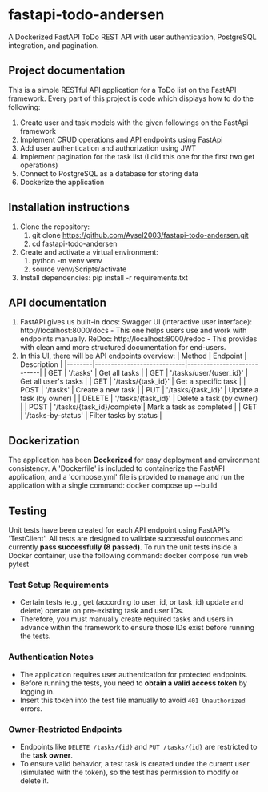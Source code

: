 # fastapi-todo-andersen

 A Dockerized FastAPI ToDo REST API with user authentication, PostgreSQL integration, and pagination.
 
 ## Project documentation
 
 This is a simple RESTful API application for a ToDo list on the FastAPI framework. Every part of this project is code which displays how to do the following:
 1. Create user and task models with the given followings on the FastApi framework
 2. Implement CRUD operations and API endpoints using FastApi
 3. Add user authentication and authorization using JWT
 4. Implement pagination for the task list (I did this one for the first two get operations)
 5. Connect to PostgreSQL as a database for storing data
 6. Dockerize the application

## Installation instructions

1. Clone the repository:
   1. git clone https://github.com/Aysel2003/fastapi-todo-andersen.git
   2. cd fastapi-todo-andersen
3. Create and activate a virtual environment:
   1. python -m venv venv
   2. source venv/Scripts/activate
4. Install dependencies:
pip install -r requirements.txt

## API documentation 

1. FastAPI gives us built-in docs:
Swagger UI (interactive user interface): http://localhost:8000/docs - This one helps users use and work with endpoints manually.
ReDoc: http://localhost:8000/redoc - This provides with clean amd more structured documentation for end-users. 
3. In this UI, there will be API endpoints overview:
   | Method | Endpoint                   | Description                |
   |--------|----------------------------|----------------------------|
   | GET    | '/tasks'                   | Get all tasks              |
   | GET    | '/tasks/user/{user_id}'    | Get all user's tasks       |
   | GET    | '/tasks/{task_id}'         | Get a specific task        |
   | POST   | '/tasks'                   | Create a new task          |
   | PUT    | '/tasks/{task_id}'         | Update a task (by owner)   |
   | DELETE | '/tasks/{task_id}'         | Delete a task (by owner)   |
   | POST   | '/tasks/{task_id}/complete'| Mark a task as completed   |
   | GET    | '/tasks-by-status'         | Filter tasks by status     |
   
## Dockerization

The application has been **Dockerized** for easy deployment and environment consistency. A 'Dockerfile' is included to containerize the FastAPI application, and a 'compose.yml' file is provided to manage and run the application with a single command: docker compose up --build

## Testing

Unit tests have been created for each API endpoint using FastAPI's 'TestClient'. All tests are designed to validate successful outcomes and currently **pass successfully (8 passed)**.
To run the unit tests inside a Docker container, use the following command: docker compose run web pytest

### Test Setup Requirements

- Certain tests (e.g., get (according to user_id, or task_id) update and delete) operate on pre-existing task and user IDs.
- Therefore, you must manually create required tasks and users in advance within the framework to ensure those IDs exist before running the tests.

### Authentication Notes

- The application requires user authentication for protected endpoints.
- Before running the tests, you need to **obtain a valid access token** by logging in.
- Insert this token into the test file manually to avoid `401 Unauthorized` errors.

### Owner-Restricted Endpoints

- Endpoints like `DELETE /tasks/{id}` and `PUT /tasks/{id}` are restricted to the **task owner**.
- To ensure valid behavior, a test task is created under the current user (simulated with the token), so the test has permission to modify or delete it.


   
  

